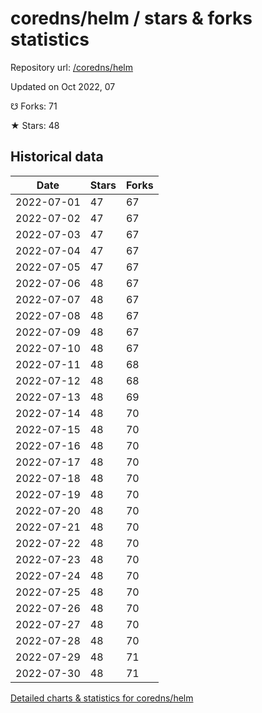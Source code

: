 # coredns/helm / stars & forks statistics

Repository url: [/coredns/helm](https://github.com/coredns/helm)

Updated on Oct 2022, 07

☋ Forks: 71

★ Stars: 48

## Historical data
| Date | Stars | Forks |
|------|-------|-------|
| 2022-07-01 | 47 | 67 | 
| 2022-07-02 | 47 | 67 | 
| 2022-07-03 | 47 | 67 | 
| 2022-07-04 | 47 | 67 | 
| 2022-07-05 | 47 | 67 | 
| 2022-07-06 | 48 | 67 | 
| 2022-07-07 | 48 | 67 | 
| 2022-07-08 | 48 | 67 | 
| 2022-07-09 | 48 | 67 | 
| 2022-07-10 | 48 | 67 | 
| 2022-07-11 | 48 | 68 | 
| 2022-07-12 | 48 | 68 | 
| 2022-07-13 | 48 | 69 | 
| 2022-07-14 | 48 | 70 | 
| 2022-07-15 | 48 | 70 | 
| 2022-07-16 | 48 | 70 | 
| 2022-07-17 | 48 | 70 | 
| 2022-07-18 | 48 | 70 | 
| 2022-07-19 | 48 | 70 | 
| 2022-07-20 | 48 | 70 | 
| 2022-07-21 | 48 | 70 | 
| 2022-07-22 | 48 | 70 | 
| 2022-07-23 | 48 | 70 | 
| 2022-07-24 | 48 | 70 | 
| 2022-07-25 | 48 | 70 | 
| 2022-07-26 | 48 | 70 | 
| 2022-07-27 | 48 | 70 | 
| 2022-07-28 | 48 | 70 | 
| 2022-07-29 | 48 | 71 | 
| 2022-07-30 | 48 | 71 | 


[Detailed charts & statistics for coredns/helm](https://reviewgithub.com/rep/coredns/helm)

